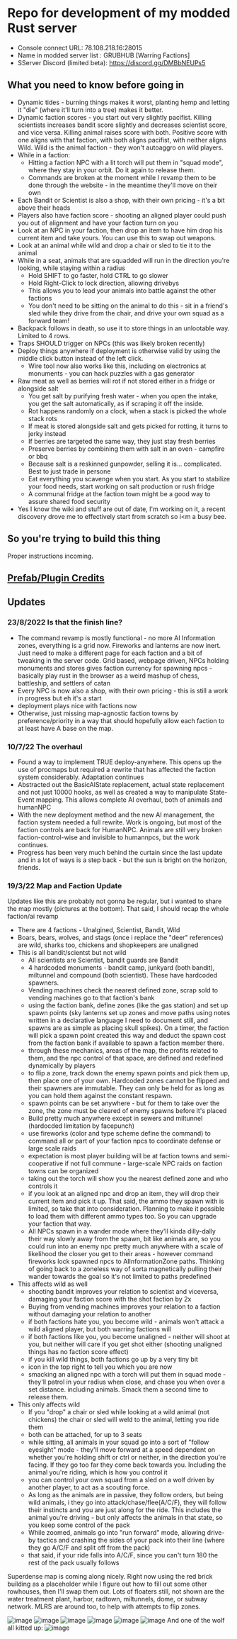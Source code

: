 # Repo for development of my modded Rust server

- Console connect URL: 78.108.218.16:28015
- Name in modded server list : GRUBHUB [Warring Factions]
- SServer Discord (limited beta): https://discord.gg/DMBbNEUPs5

## What you need to know before going in
- Dynamic tides - burning things makes it worst, planting hemp and letting it "die" (where it'll turn into a tree) makes it better.
- Dynamic faction scores - you start out very slightly pacifist. Killing scientists increases bandit score slightly and decreases scientist score, and vice versa. Killing animal raises score with both. Positive score with one aligns with that faction, with both aligns pacifist, with neither aligns Wild. Wild is the animal faction - they won't autoaggro on wild players.
- While in a faction:
  - Hitting a faction NPC with a lit torch will put them in "squad mode", where they stay in your orbit. Do it again to release them.
  - Commands are broken at the moment while I revamp them to be done through the website - in the meantime they'll move on their own
- Each Bandit or Scientist is also a shop, with their own pricing - it's a bit above their heads
- Players also have faction score - shooting an aligned player could push you out of alignment and have your faction turn on you
- Look at an NPC in your faction, then drop an item to have him drop his current item and take yours. You can use this to swap out weapons.
- Look at an animal while wild and drop a chair or sled to tie it to the animal
- While in a seat, animals that are squadded will run in the direction you're looking, while staying within a radius
  - Hold SHIFT to go faster, hold CTRL to go slower
  - Hold Right-Click to lock direction, allowing drivebys
  - This allows you to lead your animals into battle against the other factions
  - You don't need to be sitting on the animal to do this - sit in a friend's sled while they drive from the chair, and drive your own squad as a forward team!
- Backpack follows in death, so use it to store things in an unlootable way. Limited to 4 rows.
- Traps SHOULD trigger on NPCs (this was likely broken recently)
- Deploy things anywhere if deployment is otherwise valid by using the middle click button instead of the left click.
  - Wire tool now also works like this, including on electronics at monuments - you can hack puzzles with a gas generator
- Raw meat as well as berries will rot if not stored either in a fridge or alongside salt
  - You get salt by purifying fresh water - when you open the intake, you get the salt automatically, as if scraping it off the inside.
  - Rot happens randomly on a clock, when a stack is picked the whole stack rots
  - If meat is stored alongside salt and gets picked for rotting, it turns to jerky instead
  - If berries are targeted the same way, they just stay fresh berries
  - Preserve berries by combining them with salt in an oven - campfire or bbq
  - Because salt is a reskinned gunpowder, selling it is... complicated. Best to just trade in persone
  - Eat everything you scavenge when you start. As you start to stabilize your food needs, start working on salt production or rush fridge
  - A communal fridge at the faction town might be a good way to assure shared food security
- Yes I know the wiki and stuff are out of date, I'm working on it, a recent discovery drove me to effectively start from scratch so i<m a busy bee.

## So you're trying to build this thing
Proper instructions incoming.


## [Prefab/Plugin Credits](Credits.md)
## Updates

### 23/8/2022 Is that the finish line?
- The command revamp is mostly functional - no more AI Information zones, everything is a grid now. Fireworks and lanterns are now inert. Just need to make a different page for each faction and a bit of tweaking in the server code. Grid based, webpage driven, NPCs holding monuments and stores gives faction currency for spawning npcs - basically play rust in the browser as a weird mashup of chess, battleship, and settlers of catan
- Every NPC is now also a shop, with their own pricing - this is still a work in progress but eh it's a start
- deployment plays nice with factions now
- Otherwise, just missing map-agnostic faction towns by preference/priority in a way that should hopefully allow each faction to at least have A base on the map.

### 10/7/22 The overhaul
- Found a way to implement TRUE deploy-anywhere. This opens up the use of procmaps but required a rewrite that has affected the faction system considerably. Adaptation continues
- Abstracted out the BasicAIState replacement, actual state replacement and not just 10000 hooks, as well as created a  way to manipulate State-Event mapping. This allows complete AI overhaul, both of animals and humanNPC
- With the new deployment method and the new AI management, the faction system needed a full rewrite. Work is ongoing, but most of the faction controls are back for HumanNPC. Animals are still very broken faction-control-wise and invisible to humannpcs, but the work continues.
- Progress has been very much behind the curtain since the last update and in a lot of ways is a step back - but the sun is bright on the horizon, friends.

### 19/3/22 Map and Faction Update
Updates like this are probably not gonna be regular, but i wanted to share the map mostly (pictures at the bottom). That said, I should recap the whole faction/ai revamp

- There are 4 factions - Unalgined, Scientist, Bandit, Wild
- Boars, bears, wolves, and stags (once i replace the "deer" references) are wild, sharks too, chickens and shopkeepers are unaligned
- This is all bandit/scientst but not wild
  - All scientists are Scientist, bandit guards are Bandit
  - 4 hardcoded monuments - bandit camp, junkyard (both bandit), miltunnel and compound (both scientist). These have hardcoded spawners.
  - Vending machines check the nearest defined zone, scrap sold to vending machines go to that faction's bank
  - using the faction bank, define zones (like the gas station) and set up spawn points (sky lanterns set up zones and move paths using notes written in a declarative language I need to document still, and spawns are as simple as placing skull spikes). On a timer, the faction will pick a spawn point created this way and deduct the spawn cost from the faction bank if available to spawn a faction member there.
  - through these mechanics, areas of the map, the profits related to them, and the npc control of that space, are defined and redefined dynamically by players
  - to flip a zone, track down the enemy spawn points and pick them up, then place one of your own. Hardcoded zones cannot be flipped and their spawners are immutable. They can only be held for as long as you can hold them against the constant respawn.
  - spawn points can be set anywhere - but for them to take over the zone, the zone must be cleared of enemy spawns before it's placed
  - Build pretty much anywhere except in sewers and miltunnel (hardocded limitation by facepunch)
  - use fireworks (color and type scheme define the command) to command all or part of your faction npcs to coordinate defense or large scale raids
  - expectation is most player building will be at faction towns and semi-cooperative if not full commune - large-scale NPC raids on faction towns can be organized
  - taking out the torch will show you the nearest defined zone and who controls it
  - if you look at an aligned npc and drop an item, they will drop their current item and pick it up. That said, the ammo they spawn with is limited, so take that into consideration. Planning to make it possible to load them with different ammo types too. So you can upgrade your faction that way.
  - All NPCs spawn in a wander mode where they'll kinda dilly-dally their way slowly away from the spawn, bit like animals are, so you could run into an enemy npc pretty much anywhere with a scale of likelihood the closer you get to their areas - however command fireworks lock spawned npcs to AIInformationZone paths. Thinking of going back to a zoneless way of sorta magnetically pulling their wander towards the goal so it's not limited to paths predefined
- This affects wild as well
  - shooting bandit improves your relation to scientist and viceversa, damaging your faction score with the shot faction by 2x
  - Buying from vending machines improves your relation to a faction without damaging your relation to another
  - if both factions hate you, you become wild - animals won't attack a wild aligned player, but both warring factions will
  - if both factions like you, you become unaligned - neither will shoot at you, but neither will care if you get shot either (shooting unaligned things has no faction score effect)
  - if you kill wild things, both factions go up by a very tiny bit
  - icon in the top right to tell you which you are now
  - smacking an aligned npc with a torch will put them in squad mode - they'll patrol in your radius when close, and chase you when over a set distance. including animals. Smack them a second time to release them.
- This only affects wild
  - If you "drop" a chair or sled while looking at a wild animal (not chickens) the chair or sled will weld to the animal, letting you ride them
  - both can be attached, for up to 3 seats
  - while sitting, all animals in your squad go into a sort of "follow eyesight" mode - they'll move forward at a speed dependent on whether you're holding shift or ctrl or neither, in the direction you're facing. If they go too far they come back towards you. Including the animal you're riding, which is how you control it
  - you can control your own squad from a sled on a wolf driven by another player, to act as a scouting force.
  - As long as the animals are in passive, they follow orders, but being wild animals, i they go into attack/chase/flee(A/C/F), they will follow their instincts and you are just along for the ride. This includes the animal you're driving - but only affects the animals in that state, so you keep some control of the pack
  - While zoomed, animals go into "run forward" mode, allowing drive-by tactics and crashing the sides of your pack into their line (where they go A/C/F and split off from the pack)
  - that said, if your ride falls into A/C/F, since you can't turn 180 the rest of the pack usually follows


Superdense map is coming along nicely. Right now using the red brick building as a placeholder while I figure out how to fill out some other rowhouses, then I'll swap them out. Lots of floaters still, not shown are the water treatment plant, harbor, radtown, miltunnels, dome, or subway network. MLRS are around too, to help with attempts to flip zones.

![image](https://user-images.githubusercontent.com/33932119/159136547-4d6fae05-c631-49a5-a1cb-dd554a71fb43.png)
![image](https://user-images.githubusercontent.com/33932119/159136554-dd0533cd-ec34-414a-9e4f-65fc116ee9a0.png)
![image](https://user-images.githubusercontent.com/33932119/159136566-a7e183a8-76a9-4e9b-884d-5590d2d5b92d.png)
![image](https://user-images.githubusercontent.com/33932119/159136574-ea270c5a-9f1d-4f9c-abe1-4152d2ab18d8.png)
![image](https://user-images.githubusercontent.com/33932119/159136581-efafc846-f7fc-4ad0-97ae-f84e6140f96b.png)
![image](https://user-images.githubusercontent.com/33932119/159136591-4fbb2461-cfbb-4865-bb3b-fc2fbc548656.png)
And one of the wolf all kitted up:
![image](https://user-images.githubusercontent.com/33932119/159137438-c86abe98-79d1-46c8-a7f0-60ddd4190efb.png)
